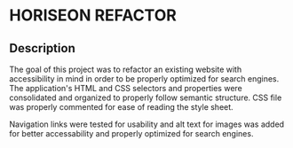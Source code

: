# HORISEON REFACTOR

## Description

The goal of this project was to refactor an existing website with accessibility in mind in order to be properly optimized for search engines. The application's HTML and CSS selectors and properties were consolidated and organized to properly follow semantic structure. CSS file was properly commented for ease of reading the style sheet.

Navigation links were tested for usability and alt text for images was added for better accessability and properly optimized for search engines.


